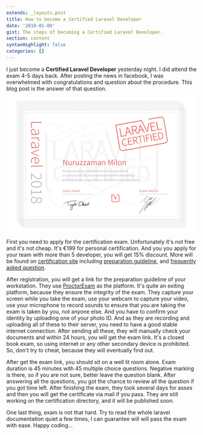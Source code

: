 ```yaml
---
extends: _layouts.post
title: How to become a Certified Laravel Developer
date: '2018-01-09'
gist: The steps of becoming a Certified Laravel Developer.
section: content
syntaxHighlight: false
categories: []
---
```


I just become a **Certified Laravel Developer** yesterday night. I did attend the exam 4-5 days back. After posting the news in facebook, I was overwhelmed with congratulations and question about the procedure. This blog post is the answer of that question.

![Certified Laravel Developer](/assets/images/posts/laravel-certified-developer.png)

First you need to apply for the certification exam. Unfortunately it's not free and it's not cheap. It's €199 for personal certification. And you you apply for your team with more than 5 developer, you will get 15% discount. More will be found on [certification site](https://laravel.com/certification) including [preparation guideline](https://laravel.com/certification/prepare), and [frequently asked question](http://support.laravelcert.com/support/solutions/folders/30000052876).

After registration, you will get a link for the preparation guideline of your workstation. They use [ProctorExam](https://proctorexam.com) as the platform. It's quite an exiting platform, because they ensure the integrity of the exam. They capture your screen while you take the exam, use your webcam to capture your video, use your microphone to record sounds to ensure that you are taking the exam is taken by you, not anyone else. And you have to confirm your identity by uploading one of your photo ID. And as they are recording and uploading all of these to their server, you need to have a good stable internet connection. After sending all these, they will manually check your documents and within 24 hours, you will get the exam link. It's a closed book exam, so using internet or any other secondary device is prohibited. So, don't try to cheat, because they will eventually find out.

After get the exam link, you should sit on a well lit room alone. Exam duration is 45 minutes with 45 multiple choice questions. Negative marking is there, so if you are not sure, better leave the question blank. After answering all the questions, you got the chance to review all the question if you got time left. After finishing the exam, they took several days for asses and then you will get the certificate via mail if you pass. They are still working on the certification directory, and it will be published soon.

One last thing, exam is not that hard. Try to read the whole laravel documentation quiet a few times, I can guarantee will will pass the exam with ease. Happy coding...
